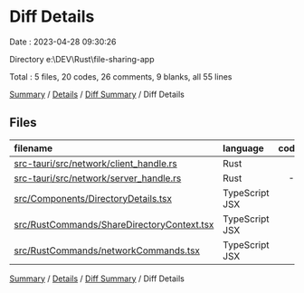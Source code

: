# Diff Details

Date : 2023-04-28 09:30:26

Directory e:\\DEV\\Rust\\file-sharing-app

Total : 5 files,  20 codes, 26 comments, 9 blanks, all 55 lines

[Summary](results.md) / [Details](details.md) / [Diff Summary](diff.md) / Diff Details

## Files
| filename | language | code | comment | blank | total |
| :--- | :--- | ---: | ---: | ---: | ---: |
| [src-tauri/src/network/client_handle.rs](/src-tauri/src/network/client_handle.rs) | Rust | 6 | 0 | 2 | 8 |
| [src-tauri/src/network/server_handle.rs](/src-tauri/src/network/server_handle.rs) | Rust | -1 | 26 | 9 | 34 |
| [src/Components/DirectoryDetails.tsx](/src/Components/DirectoryDetails.tsx) | TypeScript JSX | 8 | 0 | -2 | 6 |
| [src/RustCommands/ShareDirectoryContext.tsx](/src/RustCommands/ShareDirectoryContext.tsx) | TypeScript JSX | 1 | 0 | 0 | 1 |
| [src/RustCommands/networkCommands.tsx](/src/RustCommands/networkCommands.tsx) | TypeScript JSX | 6 | 0 | 0 | 6 |

[Summary](results.md) / [Details](details.md) / [Diff Summary](diff.md) / Diff Details